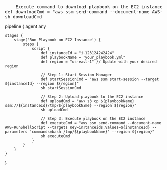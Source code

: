<pre>
    Execute command to download playbook on the EC2 instance
def downloadCmd = "aws ssm send-command --document-name AWS-RunShellScript --targets Key=instanceids,Values=${instanceId} --parameters 'commands=aws s3 cp s3://your-bucket-name/${playbookName} /tmp/${playbookName}' --region ${region}"
sh downloadCmd
</pre>


pipeline {
    agent any

    stages {
        stage('Run Playbook on EC2 Instance') {
            steps {
                script {
                    def instanceId = "i-123124242424"
                    def playbookName = "your_playbook.yml"
                    def region = "us-east-1" // Update with your desired region
                    
                    // Step 1: Start Session Manager
                    def startSessionCmd = "aws ssm start-session --target ${instanceId} --region ${region}"
                    sh startSessionCmd

                    // Step 2: Upload playbook to the EC2 instance
                    def uploadCmd = "aws s3 cp ${playbookName} ssm://${instanceId}/tmp/${playbookName} --region ${region}"
                    sh uploadCmd

                    // Step 3: Execute playbook on the EC2 instance
                    def executeCmd = "aws ssm send-command --document-name AWS-RunShellScript --targets Key=instanceids,Values=${instanceId} --parameters 'commands=bash /tmp/${playbookName}' --region ${region}"
                    sh executeCmd
                }
            }
        }
    }
}
